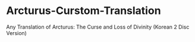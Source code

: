# Arcturus-Curstom-Translation
Any Translation of Arcturus: The Curse and Loss of Divinity (Korean 2 Disc Version)



